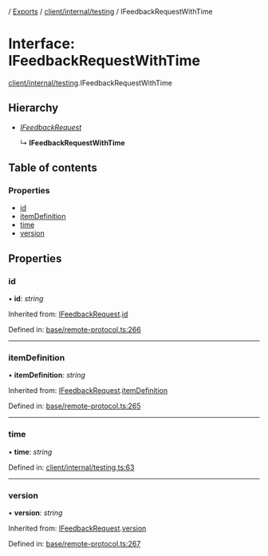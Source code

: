 [](../README.md) / [Exports](../modules.md) / [client/internal/testing](../modules/client_internal_testing.md) / IFeedbackRequestWithTime

# Interface: IFeedbackRequestWithTime

[client/internal/testing](../modules/client_internal_testing.md).IFeedbackRequestWithTime

## Hierarchy

* [*IFeedbackRequest*](base_remote_protocol.ifeedbackrequest.md)

  ↳ **IFeedbackRequestWithTime**

## Table of contents

### Properties

- [id](client_internal_testing.ifeedbackrequestwithtime.md#id)
- [itemDefinition](client_internal_testing.ifeedbackrequestwithtime.md#itemdefinition)
- [time](client_internal_testing.ifeedbackrequestwithtime.md#time)
- [version](client_internal_testing.ifeedbackrequestwithtime.md#version)

## Properties

### id

• **id**: *string*

Inherited from: [IFeedbackRequest](base_remote_protocol.ifeedbackrequest.md).[id](base_remote_protocol.ifeedbackrequest.md#id)

Defined in: [base/remote-protocol.ts:266](https://github.com/onzag/itemize/blob/11a98dec/base/remote-protocol.ts#L266)

___

### itemDefinition

• **itemDefinition**: *string*

Inherited from: [IFeedbackRequest](base_remote_protocol.ifeedbackrequest.md).[itemDefinition](base_remote_protocol.ifeedbackrequest.md#itemdefinition)

Defined in: [base/remote-protocol.ts:265](https://github.com/onzag/itemize/blob/11a98dec/base/remote-protocol.ts#L265)

___

### time

• **time**: *string*

Defined in: [client/internal/testing.ts:63](https://github.com/onzag/itemize/blob/11a98dec/client/internal/testing.ts#L63)

___

### version

• **version**: *string*

Inherited from: [IFeedbackRequest](base_remote_protocol.ifeedbackrequest.md).[version](base_remote_protocol.ifeedbackrequest.md#version)

Defined in: [base/remote-protocol.ts:267](https://github.com/onzag/itemize/blob/11a98dec/base/remote-protocol.ts#L267)
